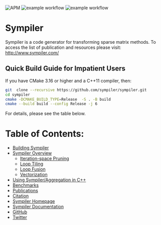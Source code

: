 ![APM](https://badgen.net/github/license/micromatch/micromatch)
![example workflow](https://github.com/sympiler/sympiler/actions/workflows/cmakeUbuntu.yml/badge.svg)
![example workflow](https://github.com/sympiler/sympiler/actions/workflows/cmakeMac.yml/badge.svg)

# Sympiler

Sympiler is a code generator for transforming sparse matrix methods.
To access the list of publication and resources please visit: http://www.sympiler.com/


## Quick Build Guide for Impatient Users

If you have CMake 3.16 or higher and a C++11 compiler, then:

```bash
git  clone --recursive https://github.com/sympiler/sympiler.git
cd sympiler
cmake -DCMAKE_BUILD_TYPE=Release  -S . -B build
cmake --build build --config Release -j 6 
```

For details, please see the table below.

# Table of Contents:

* [Building Sympiler](https://www.sympiler.com/docs/getting-started-sympiler/#building-sympiler)
* [Sympiler Overview](https://www.sympiler.com/docs/)
    * [Iteration-space Pruning](https://www.sympiler.com/docs/prune/)
    * [Loop Tiling](https://www.sympiler.com/docs/tiling/)
    * [Loop Fusion](https://www.sympiler.com/docs/fusion/)
    * [Vectorization](https://www.sympiler.com/docs/vect/)
* [Using Sympiler/Aggregation in C++](https://www.sympiler.com/docs/sympiler-lib/)
* [Benchmarks](https://www.sympiler.com/docs/benchmark/)
* [Publications](https://www.sympiler.com/#publications)
* [Citation](https://www.sympiler.com/docs/citation/)
* [Sympiler Homepage](https://nasoq.github.io/)
* [Sympiler Documentation](https://nasoq.github.io/docs/)
* [GitHub](https://github.com/sympiler/sympiler)
* [Twitter](https://twitter.com/sympiler)
